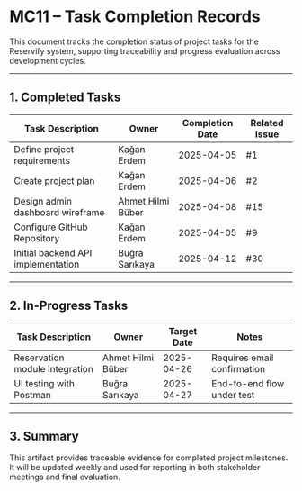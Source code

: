 # MC11 – Task Completion Records

This document tracks the completion status of project tasks for the Reservify system, supporting traceability and progress evaluation across development cycles.

---

## 1. Completed Tasks

| Task Description                       | Owner             | Completion Date | Related Issue |
|----------------------------------------|-------------------|------------------|----------------|
| Define project requirements            | Kağan Erdem       | 2025-04-05       | #1             |
| Create project plan                    | Kağan Erdem       | 2025-04-06       | #2             |
| Design admin dashboard wireframe       | Ahmet Hilmi Büber | 2025-04-08       | #15            |
| Configure GitHub Repository            | Kağan Erdem       | 2025-04-05       | #9             |
| Initial backend API implementation     | Buğra Sarıkaya    | 2025-04-12       | #30            |

---

## 2. In-Progress Tasks

| Task Description                       | Owner             | Target Date  | Notes                      |
|----------------------------------------|-------------------|---------------|-----------------------------|
| Reservation module integration         | Ahmet Hilmi Büber | 2025-04-26    | Requires email confirmation |
| UI testing with Postman                | Buğra Sarıkaya    | 2025-04-27    | End-to-end flow under test  |

---

## 3. Summary

This artifact provides traceable evidence for completed project milestones. It will be updated weekly and used for reporting in both stakeholder meetings and final evaluation.
